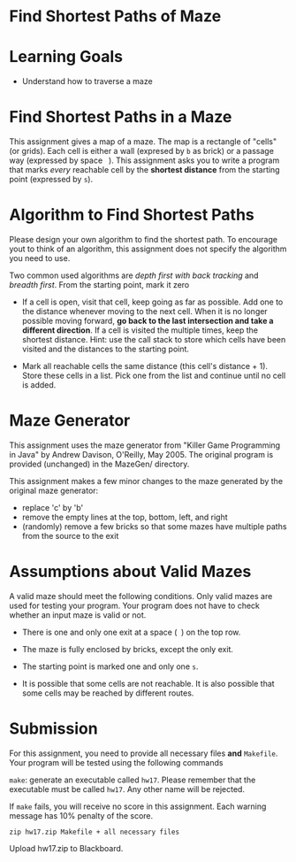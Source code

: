 # Find Shortest Paths of Maze

Learning Goals
==============

* Understand how to traverse a maze

Find Shortest Paths in a Maze
=============================

This assignment gives a map of a maze. The map is a rectangle of
"cells" (or grids). Each cell is either a wall (expresed by `b` as
brick) or a passage way (expressed by space ` `). This assignment asks
you to write a program that marks *every* reachable cell by the
**shortest distance** from the starting point (expressed by `s`).

Algorithm to Find Shortest Paths
================================

Please design your own algorithm to find the shortest path. To
encourage yout to think of an algorithm, this assignment does not
specify the algorithm you need to use.

Two common used algorithms are *depth first with back tracking* and
*breadth first*. From the starting point, mark it zero

- If a cell is open, visit that cell, keep going as far as
  possible. Add one to the distance whenever moving to the next
  cell. When it is no longer possible moving forward, **go back to the
  last intersection and take a different direction**. If a cell is
  visited the multiple times, keep the shortest distance. Hint: use
  the call stack to store which cells have been visited and the
  distances to the starting point.

- Mark all reachable cells the same distance (this cell's distance +
  1). Store these cells in a list.  Pick one from the list and
  continue until no cell is added.


Maze Generator
==============

This assignment uses the maze generator from "Killer Game Programming
in Java" by Andrew Davison, O'Reilly, May 2005. The original program
is provided (unchanged) in the MazeGen/ directory.

This assignment makes a few minor changes to the maze generated by the
original maze generator:

* replace 'c' by 'b'
* remove the empty lines at the top, bottom, left, and right
* (randomly) remove a few bricks so that some mazes have multiple paths from
  the source to the exit

Assumptions about Valid Mazes
=============================

A valid maze should meet the following conditions. Only valid mazes
are used for testing your program. Your program does not have to check
whether an input maze is valid or not.

* There is one and only one exit at a space (` `) on the top row.

* The maze is fully enclosed by bricks, except the only exit. 

* The starting point is marked one and only one `s`.

* It is possible that some cells are not reachable. It is also
  possible that some cells may be reached by different routes.


Submission
==========

For this assignment, you need to provide all necessary files **and**
`Makefile`.  Your program will be tested using the following commands

`make`: generate an executable called `hw17`. Please remember that the
executable must be called `hw17`. Any other name will be rejected.

If `make` fails, you will receive no score in this assignment. Each
warning message has 10% penalty of the score.


```
zip hw17.zip Makefile + all necessary files
```

Upload hw17.zip to Blackboard.
